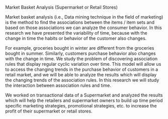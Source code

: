 Market Basket Analysis (Supermarket or Retail Stores)

Market basket analysis (i.e., Data mining technique in the field of marketing) is the method to find the associations between the items / item sets and based on those associations we can analyze the consumer behavior. In this research we have presented the variability of time, because with the change in time the habits or behavior of the customer also changes.

For example, groceries bought in winter are different from the groceries bought in summer. Similarly, customers purchase behavior also changes with the change in time. We study the problem of discovering association rules that display regular cyclic variation over time. This model will allow us to access the changing trends in the purchase behavior of customers in a retail market, and we will be able to analyze the results which will display the changing trends of the association rules. In this research we will study the interaction between association rules and time.

We worked on transactional data of a Supermarket and analyzed the results which will help the retailers and supermarket owners to build up time period specific marketing strategies, promotional strategies, etc. to increase the profit of their supermarket or retail stores.
